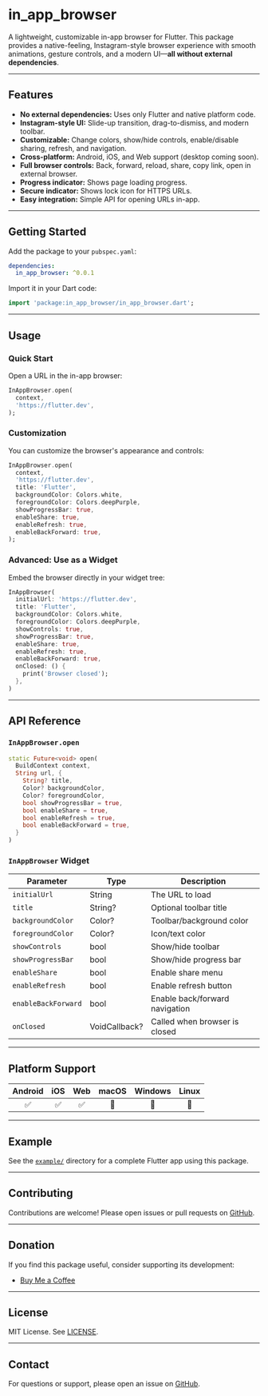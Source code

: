 

# in_app_browser

A lightweight, customizable in-app browser for Flutter. This package provides a native-feeling, Instagram-style browser experience with smooth animations, gesture controls, and a modern UI—**all without external dependencies**.

---

## Features

- **No external dependencies:** Uses only Flutter and native platform code.
- **Instagram-style UI:** Slide-up transition, drag-to-dismiss, and modern toolbar.
- **Customizable:** Change colors, show/hide controls, enable/disable sharing, refresh, and navigation.
- **Cross-platform:** Android, iOS, and Web support (desktop coming soon).
- **Full browser controls:** Back, forward, reload, share, copy link, open in external browser.
- **Progress indicator:** Shows page loading progress.
- **Secure indicator:** Shows lock icon for HTTPS URLs.
- **Easy integration:** Simple API for opening URLs in-app.

---

## Getting Started

Add the package to your `pubspec.yaml`:

```yaml
dependencies:
  in_app_browser: ^0.0.1
```

Import it in your Dart code:

```dart
import 'package:in_app_browser/in_app_browser.dart';
```

---

## Usage

### Quick Start

Open a URL in the in-app browser:

```dart
InAppBrowser.open(
  context,
  'https://flutter.dev',
);
```

### Customization

You can customize the browser's appearance and controls:

```dart
InAppBrowser.open(
  context,
  'https://flutter.dev',
  title: 'Flutter',
  backgroundColor: Colors.white,
  foregroundColor: Colors.deepPurple,
  showProgressBar: true,
  enableShare: true,
  enableRefresh: true,
  enableBackForward: true,
);
```

### Advanced: Use as a Widget

Embed the browser directly in your widget tree:

```dart
InAppBrowser(
  initialUrl: 'https://flutter.dev',
  title: 'Flutter',
  backgroundColor: Colors.white,
  foregroundColor: Colors.deepPurple,
  showControls: true,
  showProgressBar: true,
  enableShare: true,
  enableRefresh: true,
  enableBackForward: true,
  onClosed: () {
    print('Browser closed');
  },
)
```

---

## API Reference

### `InAppBrowser.open`

```dart
static Future<void> open(
  BuildContext context,
  String url, {
    String? title,
    Color? backgroundColor,
    Color? foregroundColor,
    bool showProgressBar = true,
    bool enableShare = true,
    bool enableRefresh = true,
    bool enableBackForward = true,
  }
)
```

### `InAppBrowser` Widget

| Parameter         | Type         | Description                                      |
|-------------------|--------------|--------------------------------------------------|
| `initialUrl`      | String       | The URL to load                                  |
| `title`           | String?      | Optional toolbar title                           |
| `backgroundColor` | Color?       | Toolbar/background color                         |
| `foregroundColor` | Color?       | Icon/text color                                  |
| `showControls`    | bool         | Show/hide toolbar                                |
| `showProgressBar` | bool         | Show/hide progress bar                           |
| `enableShare`     | bool         | Enable share menu                                |
| `enableRefresh`   | bool         | Enable refresh button                            |
| `enableBackForward`| bool        | Enable back/forward navigation                   |
| `onClosed`        | VoidCallback?| Called when browser is closed                    |

---

## Platform Support

| Android | iOS | Web | macOS | Windows | Linux |
|:-------:|:---:|:---:|:-----:|:-------:|:-----:|
|   ✅    | ✅  | ✅  |  🚧   |   🚧    |  🚧   |

---

## Example

See the [`example/`](example/) directory for a complete Flutter app using this package.

---

## Contributing

Contributions are welcome! Please open issues or pull requests on [GitHub](https://github.com/KANAGARAJ-M/in_app_browser).

---

## Donation

If you find this package useful, consider supporting its development:

- [Buy Me a Coffee](https://coff.ee/MkrCreations)

---

## License

MIT License. See [LICENSE](LICENSE).

---

## Contact

For questions or support, please open an issue on [GitHub](https://github.com/yourusername/in_app_browser).
